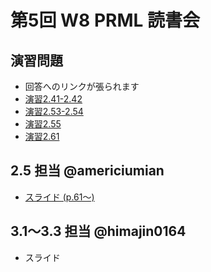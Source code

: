 第5回 W8 PRML 読書会
====

演習問題
----

- 回答へのリンクが張られます
- [演習2.41-2.42](https://github.com/daimatz/w8prml/blob/master/files/exercise_solutions/ex2.41-2.42.pdf?raw=true)
- [演習2.53-2.54](https://github.com/daimatz/w8prml/blob/master/files/exercise_solutions/ex2.53-2.54.pdf?raw=true)
- [演習2.55](https://github.com/daimatz/w8prml/blob/master/files/exercise_solutions/ex2.55.pdf?raw=true)
- [演習2.61](https://github.com/daimatz/w8prml/blob/master/files/exercise_solutions/ex2.61.pdf?raw=true)

2.5 担当 @americiumian
----

- [スライド (p.61〜)](http://www.slideshare.net/TakutoKimura/prml21-222425)

3.1〜3.3 担当 @himajin0164
----

- スライド
